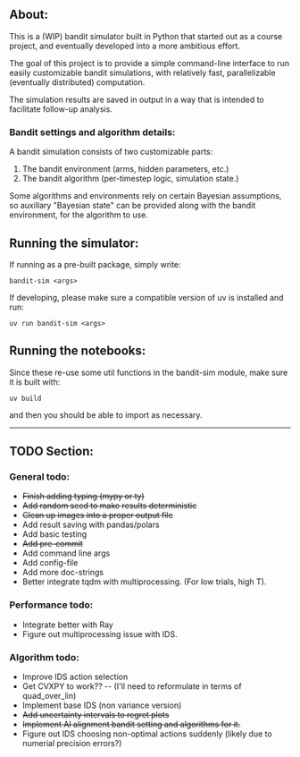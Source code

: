 ## About:

This is a (WIP) bandit simulator built in Python that started out as a course project, and eventually developed into a more ambitious effort.

The goal of this project is to provide a simple command-line interface to run easily customizable bandit simulations, with relatively fast, parallelizable (eventually distributed) computation.

The simulation results are saved in output in a way that is intended to facilitate follow-up analysis.

### Bandit settings and algorithm details:

A bandit simulation consists of two customizable parts:

1) The bandit environment (arms, hidden parameters, etc.)
2) The bandit algorithm (per-timestep logic, simulation state.)

Some algorithms and environments rely on certain Bayesian assumptions, so auxillary "Bayesian state" can be provided along with the bandit environment, for the algorithm to use.

## Running the simulator:

If running as a pre-built package, simply write:
```
bandit-sim <args>
```

If developing, please make sure a compatible version of uv is installed and run:
```
uv run bandit-sim <args>
```

## Running the notebooks:

Since these re-use some util functions in the bandit-sim module, make sure it is built with:
```
uv build
```
and then you should be able to import as necessary.


---
## TODO Section:

### General todo:
- ~~Finish adding typing (mypy or ty)~~
- ~~Add random seed to make results deterministic~~
- ~~Clean up images into a proper output file~~
- Add result saving with pandas/polars
- Add basic testing
- ~~Add pre-commit~~
- Add command line args
- Add config-file
- Add more doc-strings
- Better integrate tqdm with multiprocessing. (For low trials, high T).

### Performance todo:
- Integrate better with Ray
- Figure out multiprocessing issue with IDS.

### Algorithm todo:
- Improve IDS action selection
- Get CVXPY to work?? -- (I'll need to reformulate in terms of quad_over_lin)
- Implement base IDS (non variance version)
- ~~Add uncertainty intervals to regret plots~~
- ~~Implement AI alignment bandit setting and algorithms for it.~~
- Figure out IDS choosing non-optimal actions suddenly (likely due to numerial precision errors?)
